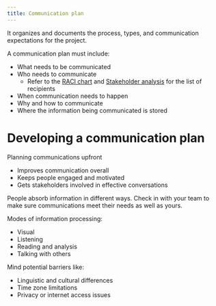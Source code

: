 ```yaml
---
title: Communication plan
---
```

It organizes and documents the process, types, and communication expectations for the project. 

A communication plan must include:
- What needs to be communicated
- Who needs to communicate
	- Refer to the [RACI chart](danielesalvatore/project-management/project-initiation/raci-chart.md) and [Stakeholder analysis](danielesalvatore/project-management/project-initiation/stakeholder-analysis/stakeholder-analysis.md) for the list of recipients
- When communication needs to happen
- Why and how to communicate
- Where the information being communicated is stored

# Developing a communication plan 
Planning communications upfront
- Improves communication overall
- Keeps people engaged and motivated
- Gets stakeholders involved in effective conversations

People absorb information in different ways. Check in with your team to make sure communications meet their needs as well as yours. 

Modes of information processing:
- Visual
- Listening
- Reading and analysis
- Talking with others

Mind potential barriers like:
- Linguistic and cultural differences
- Time zone limitations
- Privacy or internet access issues